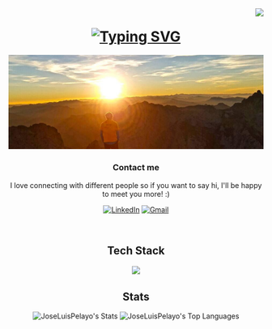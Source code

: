 <img align="right" src="https://visitor-badge.laobi.icu/badge?page_id=JoseLuisPelayo.JoseLuisPelayo " />
<h1 align="center">
    <a href="#">
        <img src="https://readme-typing-svg.herokuapp.com?font=Jetbrains+mono&weight=600&size=38&duration=3000&pause=500&color=75B6FE&center=true&vCenter=true&width=435&lines=Hi+there!%F0%9F%91%8B;+I'm+Jose+Pelayo!" alt="Typing SVG" /></a>
</h1>
<div align="center">
    <img src="portada2.png">
    <h3>Contact me</h3>
<p> I love connecting with different people so if you want to say hi, I'll be happy to meet you more! :)</p>

[![LinkedIn](https://img.shields.io/badge/linkedin-%230077B5.svg?style=for-the-badge&logo=linkedin&logoColor=white)](https://www.linkedin.com/in/jose-luis-garc%C3%ADa-pelayo)
[![Gmail](https://img.shields.io/badge/Gmail-D14836?style=for-the-badge&logo=gmail&logoColor=white)](mailto:josepingp@gmail.com)
</div>
<br />


<div align="center">
<h2>Tech Stack</h2>
  <a href="#" align="center">
    <img src="https://skillicons.dev/icons?i=java,cs,php,mysql,postgres,js,laravel,tailwind,vue,git,debian,docker,postman&theme=light "/>
  </a>

## Stats
![JoseLuisPelayo's Stats](https://github-readme-stats.vercel.app/api?username=JoseLuisPelayo&theme=highcontrast&show_icons=true&hide_border=false&count_private=true)
![JoseLuisPelayo's Top Languages](https://github-readme-stats.vercel.app/api/top-langs/?username=JoseLuisPelayo&theme=highcontrast&show_icons=true&hide_border=false&layout=compact)
</div>

